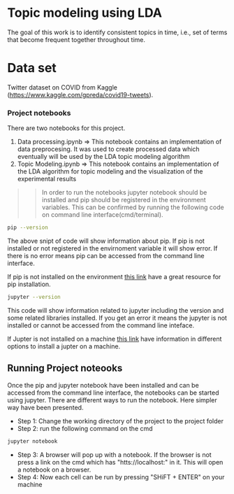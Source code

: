 # Topic modeling using LDA
The goal of this work is to identify consistent topics in time, i.e., set of terms that become frequent together throughout time.
# Data set 
 Twitter dataset on COVID from Kaggle (https://www.kaggle.com/gpreda/covid19-tweets).

### Project notebooks

There are two notebooks for this project. 
1. Data processing.ipynb => This notebook contains an implementation of data preprocesing. It was used to create processed data which eventually will be used by the LDA topic modeling algorithm
2. Topic Modeling.ipynb => This notebook contains an implementation of the LDA algorithm for topic modeling and the visualization of the experimental results


>> In order to run the notebooks jupyter notebook should be installed and pip should be registered in the environment variables. This can be confirmed by running the following code on command line interface(cmd/terminal).

```bash
pip --version
```
The above snipt of code will show information about pip. If pip is not installed or not registered in the envirnoment variable it will show error. If there is no error means pip can be accessed from the command line interface.

If pip is not installed on the environment [this link](https://pip.pypa.io/en/stable/installing/) have a great resource for pip installation.



```bash
jupyter --version
```
This code will show information related to jupyter including the version and some related libraries installed. If you get an error it means the jupyter is not installed or cannot be accessed from the command line inteface.

If Jupter is not installed on a machine [this link](https://jupyter.readthedocs.io/en/latest/install.html) have information in different options to install a jupter on a machine.



## Running Project noteooks

Once the pip and jupyter notebook have been installed and can be accessed from the command line interface, the notebooks can be started using jupyter. There are different ways to run the notebook. Here simpler way have been presented.

* Step 1: Change the working directory of the project to the project folder
* Step 2: run the following command on the cmd
```bash
jupyter notebook
```
* Step 3: A browser will pop up with a notebook. If the browser is not press a link on the cmd which has "htts://localhost:" in it. This will open a notebook on a browser.
* Step 4: Now each cell can be run by pressing "SHiFT + ENTER" on your machine

